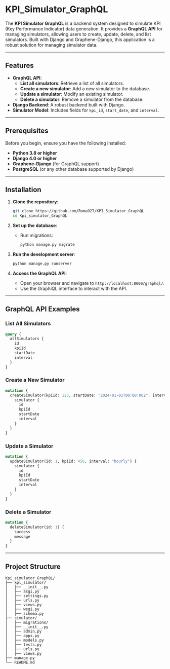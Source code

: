 # KPI_Simulator_GraphQL

The **KPI Simulator GraphQL** is a backend system designed to simulate KPI (Key Performance Indicator) data generation. It provides a **GraphQL API** for managing simulators, allowing users to create, update, delete, and list simulators. Built with Django and Graphene-Django, this application is a robust solution for managing simulator data.

---

## Features

- **GraphQL API**:
  - **List all simulators**: Retrieve a list of all simulators.
  - **Create a new simulator**: Add a new simulator to the database.
  - **Update a simulator**: Modify an existing simulator.
  - **Delete a simulator**: Remove a simulator from the database.
- **Django Backend**: A robust backend built with Django.
- **Simulator Model**: Includes fields for `kpi_id`, `start_date`, and `interval`.

---

## Prerequisites

Before you begin, ensure you have the following installed:

- **Python 3.8 or higher**
- **Django 4.0 or higher**
- **Graphene-Django** (for GraphQL support)
- **PostgreSQL** (or any other database supported by Django)

---

## Installation

1. **Clone the repository**:
   ```bash
   git clone https://github.com/Roma927/KPI_Simulator_GraphQL
   cd Kpi_simulator_GraphQL
   ```


2. **Set up the database**:
   - Run migrations:
     ```bash
     python manage.py migrate
     ```

3. **Run the development server**:
   ```bash
   python manage.py runserver
   ```

4. **Access the GraphQL API**:
   - Open your browser and navigate to `http://localhost:8000/graphql/`.
   - Use the GraphiQL interface to interact with the API.

---

## GraphQL API Examples

### List All Simulators
```graphql
query {
  allSimulators {
    id
    kpiId
    startDate
    interval
  }
}
```

### Create a New Simulator
```graphql
mutation {
  createSimulator(kpiId: 123, startDate: "2024-01-01T00:00:00Z", interval: "daily") {
    simulator {
      id
      kpiId
      startDate
      interval
    }
  }
}
```

### Update a Simulator
```graphql
mutation {
  updateSimulator(id: 1, kpiId: 456, interval: "hourly") {
    simulator {
      id
      kpiId
      startDate
      interval
    }
  }
}
```

### Delete a Simulator
```graphql
mutation {
  deleteSimulator(id: 1) {
    success
    message
  }
}
```

---

## Project Structure

```
Kpi_simulator_GraphQL/
├── kpl_simulator/
│   ├── __init__.py
│   ├── asgi.py
│   ├── settings.py
│   ├── urls.py
│   ├── views.py
│   ├── wsgi.py
│   ├── schema.py          
├── simulator/
│   ├── migrations/
│   ├── __init__.py
│   ├── admin.py
│   ├── apps.py
│   ├── models.py          
│   ├── tests.py
│   ├── urls.py
│   ├── views.py
├── manage.py
└── README.md
```
